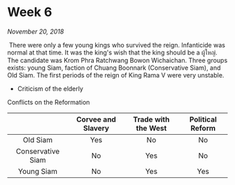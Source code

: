 # Week 6

*November 20, 2018*

​	There were only a few young kings who survived the reign. Infanticide was normal at that time. It was the king's wish that the king should be a ผู้ใหญ่. The candidate was Krom Phra Ratchwang Bowon Wichaichan. Three groups exists: young Siam, faction of Chuang Boonnark (Conservative Siam), and Old Siam. The first periods of the reign of King Rama V were very unstable.  

- Criticism of the elderly

Conflicts on the Reformation

|                   | Corvee and Slavery | Trade with the West | Political Reform |
| :---------------: | :----------------: | :-----------------: | :--------------: |
|     Old Siam      |        Yes         |         No          |        No        |
| Conservative Siam |         No         |         Yes         |        No        |
|    Young Siam     |         No         |         Yes         |       Yes        |

